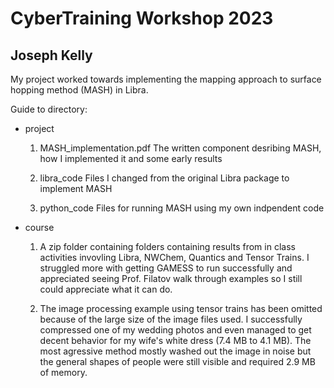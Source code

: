 # CyberTraining Workshop 2023

## Joseph Kelly

My project worked towards implementing the mapping approach to surface hopping method (MASH) in Libra.

Guide to directory:

* project
  1. MASH\_implementation.pdf
     The written component desribing MASH, how I implemented it and some early results
     
  2. libra\_code
     Files I changed from the original Libra package to implement MASH
     
  3. python\_code
     Files for running MASH using my own indpendent code


* course 
  1. A zip folder containing folders containing results from in class activities invovling Libra, NWChem, Quantics and Tensor Trains. I struggled more with getting GAMESS to run successfully and appreciated seeing Prof. Filatov walk through examples so I still could appreciate what it can do. 
    
  2. The image processing example using tensor trains has been omitted because of the large size of the image files used. I successfully compressed one of my wedding photos and even managed to get decent behavior for my wife's white dress (7.4 MB to 4.1 MB). The most agressive method mostly washed out the image in noise but the general shapes of people were still visible and required 2.9 MB of memory. 

    
